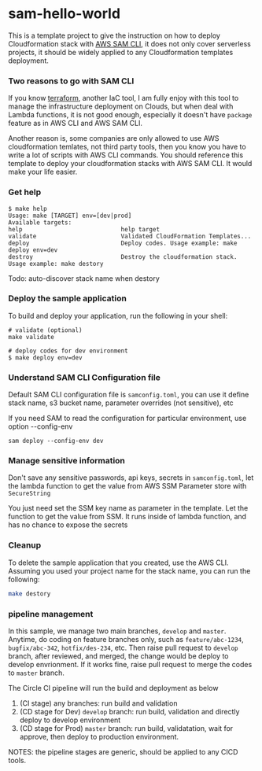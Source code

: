 # sam-hello-world

This is a template project to give the instruction on how to deploy Cloudformation stack with [AWS SAM CLI](https://docs.aws.amazon.com/serverless-application-model/latest/developerguide/serverless-getting-started-hello-world.html), it does not only cover serverless projects, it should be widely applied to any Cloudformation templates deployment.

### Two reasons to go with SAM CLI

If you know [terraform](https://www.terraform.io/), another IaC tool, I am fully enjoy with this tool to manage the infrastructure deployment on Clouds, but when deal with Lambda functions, it is not good enough, especially it doesn't have `package` feature as in AWS CLI and AWS SAM CLI. 

Another reason is, some companies are only allowed to use AWS cloudformation temlates, not third party tools, then you know you have to write a lot of scripts with AWS CLI commands. You should reference this template to deploy your cloudformation stacks with AWS SAM CLI. It would make your life easier.

### Get help

```
$ make help
Usage: make [TARGET] env=[dev|prod]
Available targets:
help                            help target
validate                        Validated CloudFormation Templates...
deploy                          Deploy codes. Usage example: make deploy env=dev
destroy                         Destroy the cloudformation stack. Usage example: make destory
```

Todo: auto-discover stack name when destory

### Deploy the sample application

To build and deploy your application, run the following in your shell:

```
# validate (optional)
make validate

# deploy codes for dev environment
$ make deploy env=dev
```

### Understand SAM CLI Configuration file

Default SAM CLI configuration file is `samconfig.toml`, you can use it define stack name, s3 bucket name, parameter overrides (not sensitive), etc

If you need SAM to read the configuration for particular environment, use option --config-env

```
sam deploy --config-env dev
```

### Manage sensitive information

Don't save any sensitive passwords, api keys, secrets in `samconfig.toml`, let the lambda function to get the value from AWS SSM Parameter store with `SecureString`

You just need set the SSM key name as parameter in the template. Let the function to get the value from SSM. It runs inside of lambda function, and has no chance to expose the secrets 

### Cleanup

To delete the sample application that you created, use the AWS CLI. Assuming you used your project name for the stack name, you can run the following:

```bash
make destory
```

### pipeline management

In this sample, we manage two main branches, `develop` and `master`. Anytime, do coding on feature branches only, such as `feature/abc-1234`, `bugfix/abc-342`, `hotfix/des-234`, etc. Then raise pull request to `develop` branch, after reviewed, and merged, the change would be deploy to develop envrionment. If it works fine, raise pull request to merge the codes to `master` branch.

The Circle CI pipeline will run the build and deployment as below

1) (CI stage) any branches: run build and validation
2) (CD stage for Dev) `develop` branch: run build, validation and directly deploy to develop environment
3) (CD stage for Prod) `master` branch: run build, validatation, wait for approve, then deploy to production environment.

NOTES: the pipeline stages are generic, should be applied to any CICD tools.
